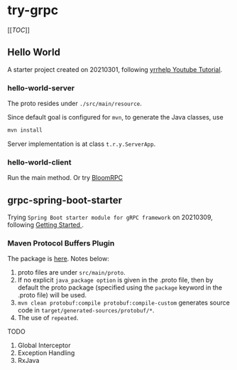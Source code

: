 # try-grpc

[[_TOC_]]

## Hello World

A starter project created on 20210301, following [
yrrhelp Youtube Tutorial](https://www.youtube.com/playlist?list=PLI5t0u6ye3FGXJMh5kU2RvN0xrul67p7R).
### hello-world-server

The proto resides under `./src/main/resource`.

Since default goal is configured for `mvn`, to generate the Java classes, use

```bash
mvn install
```

Server implementation is at class `t.r.y.ServerApp`.

### hello-world-client

Run the main method. Or try [BloomRPC](https://github.com/uw-labs/bloomrpc)


## grpc-spring-boot-starter

Trying `Spring Boot starter module for gRPC framework` on 20210309, following [
Getting Started
](https://yidongnan.github.io/grpc-spring-boot-starter/en/server/getting-started.html).

### Maven Protocol Buffers Plugin 

The package is [here](https://www.xolstice.org/protobuf-maven-plugin/). Notes below:

1. proto files are under `src/main/proto`.
2. If no explicit `java_package option` is given in the .proto file, then by default the proto package (specified using the `package` keyword in the .proto file) will be used.
3. `mvn clean protobuf:compile protobuf:compile-custom` generates source code in `target/generated-sources/protobuf/*`.
4. The use of `repeated`.

TODO
1. Global Interceptor
2. Exception Handling
3. RxJava




